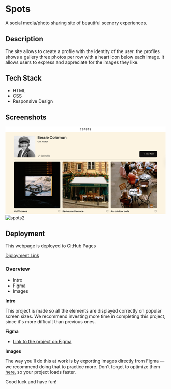 # Spots

A social media/photo sharing site of beautiful scenery experiences.

## Description

The site allows to create a profile with the identity of the user. the profiles shows a gallery three photos per row with a heart icon below each image. It allows users to express and appreciate for the images they like.

## Tech Stack

- HTML
- CSS
- Responsive Design

## Screenshots

![spots1](./images/spots1.jpg)
![spots2](./images/spots2.jpg)

## Deployment

This webpage is deployed to GitHub Pages

[Diployment Link](https://nayeliglover.github.io/se_project_spots/)

### Overview

- Intro
- Figma
- Images

**Intro**

This project is made so all the elements are displayed correctly on popular screen sizes. We recommend investing more time in completing this project, since it's more difficult than previous ones.

**Figma**

- [Link to the project on Figma](https://www.figma.com/file/BBNm2bC3lj8QQMHlnqRsga/Sprint-3-Project-%E2%80%94-Spots?type=design&node-id=2%3A60&mode=design&t=afgNFybdorZO6cQo-1)

**Images**

The way you'll do this at work is by exporting images directly from Figma — we recommend doing that to practice more. Don't forget to optimize them [here](https://tinypng.com/), so your project loads faster.

Good luck and have fun!
